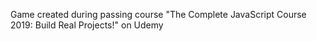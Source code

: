Game created during passing course
"The Complete JavaScript Course 2019: Build Real Projects!"
on Udemy